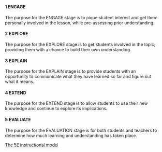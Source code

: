 #  
#  


<div style="--base:10px; padding:var(--base3)">

#### **1** ENGAGE 
The purpose for the ENGAGE stage is to pique student interest and get them personally involved in the lesson, while pre-assessing prior understanding.

#### **2** EXPLORE
The purpose for the EXPLORE stage is to get students involved in the topic; providing them with a chance to build their own understanding.

#### **3** EXPLAIN
The purpose for the EXPLAIN stage is to provide students with an opportunity to communicate what they have learned so far and figure out what it means.

#### **4** EXTEND
The purpose for the EXTEND stage is to allow students to use their new knowledge and continue to explore its implications.

#### **5** EVALUATE
The purpose for the EVALUATION stage is for both students and teachers to determine how much learning and understanding has taken place.

<a href="https://nasaeclips.arc.nasa.gov/teachertoolbox/the5e" target="_blank">The 5E instructional model</a>

</div>
